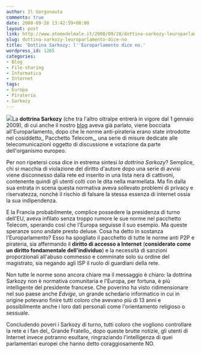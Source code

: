 ```yaml
---
author: Il Gorgonauta
comments: true
date: 2008-09-28 13:42:59+00:00
layout: post
link: http://www.atomodelmale.it/2008/09/28/dottina-sarkozy-leuroparlamento-dice-no/
slug: dottina-sarkozy-leuroparlamento-dice-no
title: 'Dottina Sarkozy: l''Europarlamento dice no.'
wordpress_id: 1265
categories:
- Blog
- File-sharing
- Informatica
- Internet
tags:
- Europa
- Pirateria
- Sarkozy
---
```


![](http://www.atomodelmale.it/wp-content/uploads/2008/10/sarkozy_economist.jpg)La **dottrina Sarkozy** (che tra l'altro oltralpe entrerà in vigore dal 1 gennaio 2009), di cui anche il nostro [blog](http://www.atomodelmale.it/2008/02/13/sarkozy-e-il-pi-to-pi/) aveva già parlato, viene bocciata all'Europarlamento, dopo che le norme anti-pirateria erano state introdotte nel cosiddetto_ Pacchetto Telecom_, una serie di misure dedicate alle telecomunicazioni oggetto di discussione e votazione da parte dell'organismo europeo.

Per non ripetersi cosa dice in estrema sintesi _la dottrina Sarkozy_? Semplice, chi si macchia di violazione del diritto d'autore dopo una serie di avvisi viene disconnesso dalla rete ed inserito in una lista nera di cattivoni, contenente quindi gli utenti colti con le dita nella marmellata. Ma fin dalla sua entrata in scena questa normativa aveva sollevato problemi di privacy e riservatezza, nonchè il rischio di falsare la stessa essenza di internet ossia la sua indipendenza.

<!-- more -->


E la Francia probabilmente, complice possedere la presidenza di turno dell'EU, aveva infilato senza troppo rumore le sue norme nel pacchetto Telecom, sperando così che l'Europa seguisse il suo esempio. Ma queste speranze sono andate presto deluse. Cosa ha detto in sostanza l'Europarlamento? Esso ha spogliato il pacchetto di tutte le norme anti P2P e pirateria, sia affermando il **diritto di accesso a Internet** (**considerato come un diritto fondamentale dell'individuo**) e la necessità di sanzioni proporzionali all'abuso commesso e comminate solo su ordine del magistrato, sia negando agli ISP il ruolo di guardiani della rete.

Non tutte le norme sono ancora chiare ma il messaggio è chiaro: la dottrina Sarkozy non è normativa comunitaria e l'Europa, per fortuna, è più intelligente del presidente francese. Che poverino ha visto ridimensionare nel suo paese anche _Edvige_, un grande schedario informatico in cui in origine potevano finire tutti coloro che avevano più di 13 anni e possibilmente anche i loro dati personali come l'orientamento religioso o sessuale.

Concludendo poveri i Sarkozy di turno, tutti coloro che vogliono controllare la rete e i fan del_ Grande Fratello_ dopo queste brutte notizie, gli utenti di Internet invece potranno esultare, ringraziando l'intelligenza di quei parlamentari europei che hanno detto coraggiosamente NO.
